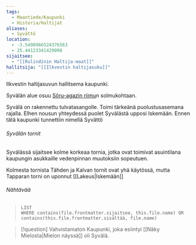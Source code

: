 ```yaml
---
tags:
  - Maantiede/Kaupunki
  - Historia/Haltijat
aliases:
  - Syvättö
location:
  - -3.5498966524376563
  - 25.44123341429098
sijaitsee:
  - "[[Rulindínin Haltija-maat]]"
hallitsija: "[[Ilkvestin haltijasuku]]"
---
```




Ilkvestin haltijasuvun hallitsema kaupunki.

Syvälän alue osuu [Sôru-agazin riimu](Sôru-agazin%20riimu.png)n solmukohtaan.

Syvälä on rakennettu tulvatasangolle. Toimi tärkeänä puolustusasemana rajalla.
Elhen nousun yhteydessä puolet Syvälästä upposi Iskemään. Ennen tätä kaupunki tunnettiin nimellä Syvättö

###### Syvälän tornit

Syvälässä sijaitsee kolme korkeaa tornia, jotka ovat toimivat asuintilana kaupungin asukkaille vedenpinnan muutoksiin sopeutuen.

Kolmesta tornista Tähden ja Kalvan tornit ovat yhä käytössä, mutta Tapparan torni on uponnut [[Lakeus|Iskemään]]

###### Nähtävää

>```dataview
>LIST
>WHERE contains(file.frontmatter.sijaitsee, this.file.name) OR contains(this.file.frontmatter.sisältää, file.name)
>```



>[!question] Vahvistamaton 
>Kaupunki, joka esiintyi [[Näky Mielosta|Mielon näyssä]]  oli Syvälä.

